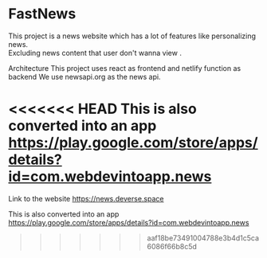 # FastNews
This project is a news website which has a lot of features like personalizing news.   
Excluding news content that user don't wanna view .

Architecture
This project uses react as frontend and netlify function as backend
We use newsapi.org as the news api.

<<<<<<< HEAD
This is also converted into an app 
https://play.google.com/store/apps/details?id=com.webdevintoapp.news
=======
Link to the website
https://news.deverse.space

This is also converted into an app 
https://play.google.com/store/apps/details?id=com.webdevintoapp.news
>>>>>>> aaf18be73491004788e3b4d1c5ca6086f66b8c5d
